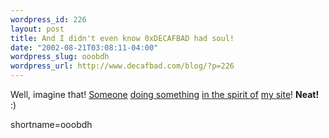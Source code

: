 ```yaml
--- 
wordpress_id: 226
layout: post
title: And I didn't even know 0xDECAFBAD had soul!
date: "2002-08-21T03:08:11-04:00"
wordpress_slug: ooobdh
wordpress_url: http://www.decafbad.com/blog/?p=226
---
```

<p>Well, imagine that!  <a href="http://www.furrygoat.com/">Someone</a> <a href="http://www.furrygoat.com/Misc/Thanks.html">doing something</a> <a href="http://www.decafbad.com/thanks-for-feeding-me.phtml">in the spirit of</a> <a href="http://www.decafbad.com">my site</a>!  <strong>Neat!</strong>  :)</p>
<!--more-->
shortname=ooobdh
